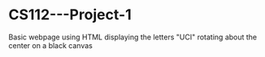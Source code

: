 # CS112---Project-1
Basic webpage using HTML displaying the letters "UCI" rotating about the center on a black canvas
